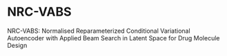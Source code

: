 # NRC-VABS
NRC-VABS: Normalised Reparameterized Conditional Variational Autoencoder with Applied Beam Search in Latent Space for Drug Molecule Design
